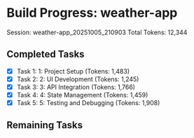 # Build Progress: weather-app
Session: weather-app_20251005_210903
Total Tokens: 12,344

## Completed Tasks
- [x] Task 1: 1: Project Setup (Tokens: 1,483)
- [x] Task 2: 2: UI Development (Tokens: 1,245)
- [x] Task 3: 3: API Integration (Tokens: 1,766)
- [x] Task 4: 4: State Management (Tokens: 1,459)
- [x] Task 5: 5: Testing and Debugging (Tokens: 1,908)

## Remaining Tasks
